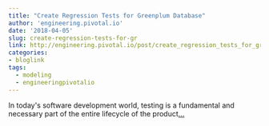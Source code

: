 ```yaml
---
title: "Create Regression Tests for Greenplum Database"
author: 'engineering.pivotal.io'
date: '2018-04-05'
slug: create-regression-tests-for-gr
link: http://engineering.pivotal.io/post/create_regression_tests_for_greenplum_database/
categories:
- bloglink
tags:
  - modeling
  - engineeringpivotalio
---
```


In today's software development world, testing is a fundamental and necessary part of the entire lifecycle of the product[... <i class="fas fa-external-link-alt"></i>](http://engineering.pivotal.io/post/create_regression_tests_for_greenplum_database/)


